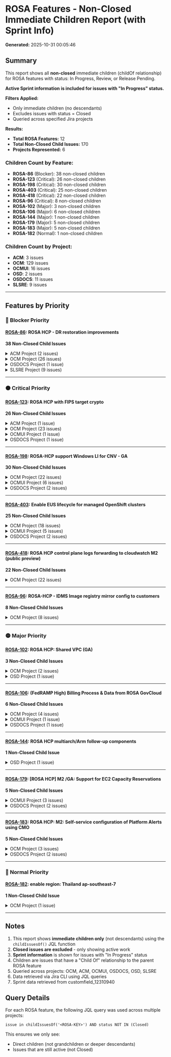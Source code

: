 # ROSA Features - Non-Closed Immediate Children Report (with Sprint Info)

**Generated:** 2025-10-31 00:05:46

## Summary

This report shows all **non-closed** immediate children (childOf relationship) for ROSA features with status: In Progress, Review, or Release Pending.

**Active Sprint information is included for issues with "In Progress" status.**

**Filters Applied:**
- Only immediate children (no descendants)
- Excludes issues with status = Closed
- Queried across specified Jira projects

**Results:**
- **Total ROSA Features:** 12
- **Total Non-Closed Child Issues:** 170
- **Projects Represented:** 6

### Children Count by Feature:
- **ROSA-86** (Blocker): 38 non-closed children
- **ROSA-123** (Critical): 26 non-closed children
- **ROSA-198** (Critical): 30 non-closed children
- **ROSA-403** (Critical): 25 non-closed children
- **ROSA-418** (Critical): 22 non-closed children
- **ROSA-96** (Critical): 8 non-closed children
- **ROSA-102** (Major): 3 non-closed children
- **ROSA-106** (Major): 6 non-closed children
- **ROSA-144** (Major): 1 non-closed children
- **ROSA-179** (Major): 5 non-closed children
- **ROSA-183** (Major): 5 non-closed children
- **ROSA-182** (Normal): 1 non-closed children

### Children Count by Project:
- **ACM**: 3 issues
- **OCM**: 129 issues
- **OCMUI**: 16 issues
- **OSD**: 2 issues
- **OSDOCS**: 11 issues
- **SLSRE**: 9 issues

---

## Features by Priority


### 🔴 Blocker Priority

#### [ROSA-86](https://issues.redhat.com/browse/ROSA-86): ROSA HCP - DR restoration improvements

**38 Non-Closed Child Issues**

<details>
<summary>ACM Project (2 issues)</summary>

| Key | Type | Status | Sprint | Assignee | Summary | Parent | Created | Updated | Target Date |
|-----|------|--------|--------|----------|---------|--------|---------|---------|----------|
| [ACM-24861](https://issues.redhat.com/browse/ACM-24861) | Feature | Resolved | - | Mehmet Pekpergel | Alerts for DR account reconciliation | [ROSA-86](https://issues.redhat.com/browse/ROSA-86) | 2025-10-01 | 2025-10-03 |  |
| [ACM-20793](https://issues.redhat.com/browse/ACM-20793) | Story | Resolved | - | Mehmet Pekpergel | as an operator of FM, existing management clusters will also have DR A | [ROSA-86](https://issues.redhat.com/browse/ROSA-86) | 2025-05-14 | 2025-10-24 |  |

</details>

<details>
<summary>OCM Project (26 issues)</summary>

| Key | Type | Status | Sprint | Assignee | Summary | Parent | Created | Updated | Target Date |
|-----|------|--------|--------|----------|---------|--------|---------|---------|----------|
| [OCM-20038](https://issues.redhat.com/browse/OCM-20038) | Task | In Progress | - | Eric Cambel | Update Schedule to disable snapshotMoveData | [ROSA-86](https://issues.redhat.com/browse/ROSA-86) | 2025-10-30 | 2025-10-30 |  |
| [OCM-19826](https://issues.redhat.com/browse/OCM-19826) | Task | To Do | - | Synthetic Load 10-16 clusters | 2025-10-27 14:45:38 | [ROSA-86](https://issues.redhat.com/browse/ROSA-86) | 2025-10-28 |  |  |
| [OCM-19825](https://issues.redhat.com/browse/OCM-19825) | Task | To Do | - | Synthetic Load 1-4 cluster | 2025-10-27 14:45:12 | [ROSA-86](https://issues.redhat.com/browse/ROSA-86) | 2025-10-28 |  |  |
| [OCM-19662](https://issues.redhat.com/browse/OCM-19662) | Task | In Progress | ROSA-Operators-1 | Eric Cambel | Mid-sized Scalability Test - 32 clusters | [ROSA-86](https://issues.redhat.com/browse/ROSA-86) | 2025-10-23 | 2025-10-27 |  |
| [OCM-19649](https://issues.redhat.com/browse/OCM-19649) | Story | To Do | - | Lucas Ponce | Capture backup dependencies versions in hcm-deployment snapshot | [ROSA-86](https://issues.redhat.com/browse/ROSA-86) | 2025-10-23 | 2025-10-23 |  |
| [OCM-19595](https://issues.redhat.com/browse/OCM-19595) | Task | Review | - | Guilherme Branco | Custom Backup Schedule Configuration for Clusters | [ROSA-86](https://issues.redhat.com/browse/ROSA-86) | 2025-10-22 | 2025-10-30 |  |
| [OCM-19592](https://issues.redhat.com/browse/OCM-19592) | Task | Review | - | Guilherme Branco | Bypass Backup Creation During Cluster Provisioning | [ROSA-86](https://issues.redhat.com/browse/ROSA-86) | 2025-10-22 | 2025-10-30 |  |
| [OCM-18502](https://issues.redhat.com/browse/OCM-18502) | Task | In Progress | ROSA-Operators-1 | Lawton Mizell | Evaluate the impact of cluster upgrades in the backups (and vice versa | [ROSA-86](https://issues.redhat.com/browse/ROSA-86) | 2025-09-16 | 2025-10-27 |  |
| [OCM-18398](https://issues.redhat.com/browse/OCM-18398) | Story | To Do | - | Velero Backup Timing Analysis | 2025-09-11 16:08:25 | [ROSA-86](https://issues.redhat.com/browse/ROSA-86) | 2025-09-22 |  |  |
| [OCM-18397](https://issues.redhat.com/browse/OCM-18397) | Story | To Do | - | Velero Resource Utilization Monitoring | 2025-09-11 16:07:38 | [ROSA-86](https://issues.redhat.com/browse/ROSA-86) | 2025-09-22 |  |  |
| [OCM-18396](https://issues.redhat.com/browse/OCM-18396) | Story | To Do | - | Core Velero Backup Metrics Collection | 2025-09-11 16:06:37 | [ROSA-86](https://issues.redhat.com/browse/ROSA-86) | 2025-09-22 |  |  |
| [OCM-18365](https://issues.redhat.com/browse/OCM-18365) | Task | To Do | - | Benchmark ROSA HCP Backup speeds using multiple workers | 2025-09-08 17:10:53 | [ROSA-86](https://issues.redhat.com/browse/ROSA-86) | 2025-09-22 |  |  |
| [OCM-17510](https://issues.redhat.com/browse/OCM-17510) | Task | In Progress | Service Development - Sprint 6 | Eric Cambel | Create a scalability testing plan | [ROSA-86](https://issues.redhat.com/browse/ROSA-86) | 2025-07-31 | 2025-10-27 |  |
| [OCM-17454](https://issues.redhat.com/browse/OCM-17454) | Epic | In Progress | - | Eric Cambel | OADP + Velero Scalability Tests for ROSA HCP | [ROSA-86](https://issues.redhat.com/browse/ROSA-86) | 2025-07-29 | 2025-10-30 |  |
| [OCM-16136](https://issues.redhat.com/browse/OCM-16136) | Risk | To Do | - | No Prometheus metrics for Kopia uploads | 2025-06-02 10:09:12 | [ROSA-86](https://issues.redhat.com/browse/ROSA-86) | 2025-09-22 |  |  |
| [OCM-16135](https://issues.redhat.com/browse/OCM-16135) | Risk | To Do | - | Unable to use enable S3 Bucket Keys with OADP/Velero | 2025-06-02 09:58:50 | [ROSA-86](https://issues.redhat.com/browse/ROSA-86) | 2025-09-22 |  |  |
| [OCM-16134](https://issues.redhat.com/browse/OCM-16134) | Risk | To Do | - | Backup objects created by Kopia are not tagged in S3 | 2025-06-02 09:52:32 | [ROSA-86](https://issues.redhat.com/browse/ROSA-86) | 2025-09-22 |  |  |
| [OCM-15906](https://issues.redhat.com/browse/OCM-15906) | Task | To Do | - | Define process to rotate KMS Keys used to encrypt backups | 2025-05-21 08:49:55 | [ROSA-86](https://issues.redhat.com/browse/ROSA-86) | 2025-09-29 |  |  |
| [OCM-15776](https://issues.redhat.com/browse/OCM-15776) | Story | In Progress | ROSA-Operators-1 | Elveera Mathias | E2E Tests Automation for Clusters Service requirements for ROSA HCP Ba | [ROSA-86](https://issues.redhat.com/browse/ROSA-86) | 2025-05-13 | 2025-10-27 |  |
| [OCM-15775](https://issues.redhat.com/browse/OCM-15775) | Story | In Progress | ROSA-Operators-1 | Elveera Mathias | Functional Tests for Clusters Service requirements for ROSA HCP Backup | [ROSA-86](https://issues.redhat.com/browse/ROSA-86) | 2025-05-13 | 2025-10-27 |  |
| [OCM-15774](https://issues.redhat.com/browse/OCM-15774) | Story | In Progress | Service Development - Sprint 7 | Elveera Mathias | Test Plan for Clusters Service requirements for ROSA HCP Backup and Re | [ROSA-86](https://issues.redhat.com/browse/ROSA-86) | 2025-05-13 | 2025-10-27 |  |
| [OCM-15773](https://issues.redhat.com/browse/OCM-15773) | Story | To Do | - | Feature toggle maintenance: Clusters Service requirements for ROSA HCP Backup and Restore | 2025-05-13 10:41:13 | [ROSA-86](https://issues.redhat.com/browse/ROSA-86) | 2025-09-22 |  |  |
| [OCM-15771](https://issues.redhat.com/browse/OCM-15771) | Epic | In Progress | - | Lucas Ponce | Clusters Service requirements for ROSA HCP Backup and Restore | [ROSA-86](https://issues.redhat.com/browse/ROSA-86) | 2025-05-13 | 2025-10-23 |  |
| [OCM-15599](https://issues.redhat.com/browse/OCM-15599) | Story | To Do | - | Spike Restoration Flow for etcd specific failures and test node re-adoption | 2025-05-01 14:42:26 | [ROSA-86](https://issues.redhat.com/browse/ROSA-86) | 2025-09-22 |  |  |
| [OCM-14679](https://issues.redhat.com/browse/OCM-14679) | Task | To Do | - | Spike restoration flow | 2025-03-17 15:44:20 | [ROSA-86](https://issues.redhat.com/browse/ROSA-86) | 2025-09-29 |  |  |
| [OCM-13195](https://issues.redhat.com/browse/OCM-13195) | Epic | In Progress | - | Lucas Ponce | ROSA HCP - DR restoration improvements - Research/Refinement | [ROSA-86](https://issues.redhat.com/browse/ROSA-86) | 2024-12-19 | 2025-10-03 |  |

</details>

<details>
<summary>OSDOCS Project (1 issue)</summary>

| Key | Type | Status | Sprint | Assignee | Summary | Parent | Created | Updated | Target Date |
|-----|------|--------|--------|----------|---------|--------|---------|---------|----------|
| [OSDOCS-12727](https://issues.redhat.com/browse/OSDOCS-12727) | Epic | New | - | Ryan Deussing | docs for cluster backup & restore | [ROSA-86](https://issues.redhat.com/browse/ROSA-86) | 2024-11-20 | 2025-09-10 |  |

</details>

<details>
<summary>SLSRE Project (9 issues)</summary>

| Key | Type | Status | Sprint | Assignee | Summary | Parent | Created | Updated | Target Date |
|-----|------|--------|--------|----------|---------|--------|---------|---------|----------|
| [SLSRE-382](https://issues.redhat.com/browse/SLSRE-382) | Story | New | - | Review metrics to capture during Perf/Scale testing | 2025-09-16 11:03:47 | [ROSA-86](https://issues.redhat.com/browse/ROSA-86) | 2025-09-16 |  |  |
| [SLSRE-381](https://issues.redhat.com/browse/SLSRE-381) | Story | New | - | Review Test Plan | 2025-09-16 11:00:40 | [ROSA-86](https://issues.redhat.com/browse/ROSA-86) | 2025-09-16 |  |  |
| [SLSRE-380](https://issues.redhat.com/browse/SLSRE-380) | Story | New | - | Define alerts for AWS Quota and Resource utilization in the Backup Account | 2025-09-16 10:58:29 | [ROSA-86](https://issues.redhat.com/browse/ROSA-86) | 2025-09-16 |  |  |
| [SLSRE-374](https://issues.redhat.com/browse/SLSRE-374) | Epic | In Progress | - | Sergio Lopez | ROSA HCP - Backup Reliability | [ROSA-86](https://issues.redhat.com/browse/ROSA-86) | 2025-09-16 | 2025-09-16 |  |
| [SLSRE-377](https://issues.redhat.com/browse/SLSRE-377) | Story | To Do | - | Monitor DataUpload and BackUp CRs for backup data upload verification | 2025-06-02 15:50:17 | [ROSA-86](https://issues.redhat.com/browse/ROSA-86) | 2025-09-16 |  |  |
| [SLSRE-378](https://issues.redhat.com/browse/SLSRE-378) | Story | To Do | - | Implement Alerting Rules | 2025-06-02 13:10:14 | [ROSA-86](https://issues.redhat.com/browse/ROSA-86) | 2025-09-16 |  |  |
| [SLSRE-379](https://issues.redhat.com/browse/SLSRE-379) | Story | To Do | - | Build Dashboards for Backup Visibility | 2025-06-02 13:09:20 | [ROSA-86](https://issues.redhat.com/browse/ROSA-86) | 2025-09-16 |  |  |
| [SLSRE-376](https://issues.redhat.com/browse/SLSRE-376) | Story | In Progress | OCM-Reliability-276 | Integrate Backup Metrics into Monitoring Platform | 2025-06-02 13:07:11 | [ROSA-86](https://issues.redhat.com/browse/ROSA-86) | 2025-10-30 |  |  |
| [SLSRE-375](https://issues.redhat.com/browse/SLSRE-375) | Story | In Progress | OCM-Reliability-276 | Sergio Lopez | Define Backup Monitoring Metrics | [ROSA-86](https://issues.redhat.com/browse/ROSA-86) | 2025-06-02 | 2025-10-28 |  |

</details>

---


### 🟠 Critical Priority

#### [ROSA-123](https://issues.redhat.com/browse/ROSA-123): ROSA HCP with FIPS target crypto

**26 Non-Closed Child Issues**

<details>
<summary>ACM Project (1 issue)</summary>

| Key | Type | Status | Sprint | Assignee | Summary | Parent | Created | Updated | Target Date |
|-----|------|--------|--------|----------|---------|--------|---------|---------|----------|
| [ACM-24746](https://issues.redhat.com/browse/ACM-24746) | Epic | New | - | Mohamed ElSerngawy | [CAPA]: Epic for ROSA-123 - CAPA support for ROSA HCP with FIPS enable | [ROSA-123](https://issues.redhat.com/browse/ROSA-123) | 2025-09-28 | 2025-10-10 |  |

</details>

<details>
<summary>OCM Project (23 issues)</summary>

| Key | Type | Status | Sprint | Assignee | Summary | Parent | Created | Updated | Target Date |
|-----|------|--------|--------|----------|---------|--------|---------|---------|----------|
| [OCM-19948](https://issues.redhat.com/browse/OCM-19948) | Story | To Do | - | Idit Gavra | Coordination fot FIPS/ROSA-123 | [ROSA-123](https://issues.redhat.com/browse/ROSA-123) | 2025-10-29 | 2025-10-29 |  |
| [OCM-18682](https://issues.redhat.com/browse/OCM-18682) | Story | To Do | - | CI Integration for [TF]: Epic for XCMSTRAT-144 - Terraform support for ROSA HCP with FIPS enabled on workers | 2025-09-28 07:40:56 | [ROSA-123](https://issues.redhat.com/browse/ROSA-123) | 2025-09-28 |  |  |
| [OCM-18681](https://issues.redhat.com/browse/OCM-18681) | Story | To Do | - | E2E Tests Automation for [TF]: Epic for XCMSTRAT-144 - Terraform support for ROSA HCP with FIPS enabled on workers | 2025-09-28 07:40:53 | [ROSA-123](https://issues.redhat.com/browse/ROSA-123) | 2025-09-28 |  |  |
| [OCM-18680](https://issues.redhat.com/browse/OCM-18680) | Story | To Do | - | Functional Tests for [TF]: Epic for XCMSTRAT-144 - Terraform support for ROSA HCP with FIPS enabled on workers | 2025-09-28 07:40:51 | [ROSA-123](https://issues.redhat.com/browse/ROSA-123) | 2025-09-28 |  |  |
| [OCM-18679](https://issues.redhat.com/browse/OCM-18679) | Story | To Do | - | Test Plan for [TF]: Epic for XCMSTRAT-144 - Terraform support for ROSA HCP with FIPS enabled on workers | 2025-09-28 07:40:49 | [ROSA-123](https://issues.redhat.com/browse/ROSA-123) | 2025-09-28 |  |  |
| [OCM-18678](https://issues.redhat.com/browse/OCM-18678) | Story | To Do | - | Feature toggle maintenance: [TF]: Epic for XCMSTRAT-144 - Terraform support for ROSA HCP with FIPS enabled on workers | 2025-09-28 07:40:45 | [ROSA-123](https://issues.redhat.com/browse/ROSA-123) | 2025-09-28 |  |  |
| [OCM-18677](https://issues.redhat.com/browse/OCM-18677) | Story | To Do | - | Ensure reliability for epic [TF]: Epic for XCMSTRAT-144 - Terraform support for ROSA HCP with FIPS enabled on workers | 2025-09-28 07:40:42 | [ROSA-123](https://issues.redhat.com/browse/ROSA-123) | 2025-10-10 |  |  |
| [OCM-18676](https://issues.redhat.com/browse/OCM-18676) | Epic | New | - | Hunter Kepley | [TF]: Epic for ROSA-123 - Terraform support for ROSA HCP with FIPS ena | [ROSA-123](https://issues.redhat.com/browse/ROSA-123) | 2025-09-28 | 2025-10-22 |  |
| [OCM-18675](https://issues.redhat.com/browse/OCM-18675) | Story | To Do | - | CI Integration for [ROSA CLI]: Epic for XCMSTRAT-144 - ROSA CLI support for ROSA HCP with FIPS enabled on workers | 2025-09-28 07:28:23 | [ROSA-123](https://issues.redhat.com/browse/ROSA-123) | 2025-09-28 |  |  |
| [OCM-18674](https://issues.redhat.com/browse/OCM-18674) | Story | To Do | - | E2E Tests Automation for [ROSA CLI]: Epic for XCMSTRAT-144 - ROSA CLI support for ROSA HCP with FIPS enabled on workers  | 2025-09-28 07:28:21 | [ROSA-123](https://issues.redhat.com/browse/ROSA-123) | 2025-09-28 |  |  |
| [OCM-18673](https://issues.redhat.com/browse/OCM-18673) | Story | To Do | - | Functional Tests for [ROSA CLI]: Epic for XCMSTRAT-144 - ROSA CLI support for ROSA HCP with FIPS enabled on workers | 2025-09-28 07:28:18 | [ROSA-123](https://issues.redhat.com/browse/ROSA-123) | 2025-09-28 |  |  |
| [OCM-18672](https://issues.redhat.com/browse/OCM-18672) | Story | To Do | - | Test Plan for [ROSA CLI]: Epic for XCMSTRAT-144 - ROSA CLI support for ROSA HCP with FIPS enabled on workers | 2025-09-28 07:28:16 | [ROSA-123](https://issues.redhat.com/browse/ROSA-123) | 2025-09-28 |  |  |
| [OCM-18671](https://issues.redhat.com/browse/OCM-18671) | Story | To Do | - | Feature toggle maintenance: [ROSA CLI]: Epic for XCMSTRAT-144 - ROSA CLI support for ROSA HCP with FIPS enabled on workers | 2025-09-28 07:28:13 | [ROSA-123](https://issues.redhat.com/browse/ROSA-123) | 2025-09-28 |  |  |
| [OCM-18670](https://issues.redhat.com/browse/OCM-18670) | Story | To Do | - | Ensure reliability for epic: [ROSA CLI]: Epic for XCMSTRAT-144 - ROSA CLI support for ROSA HCP with FIPS enabled on workers | 2025-09-28 07:28:09 | [ROSA-123](https://issues.redhat.com/browse/ROSA-123) | 2025-10-10 |  |  |
| [OCM-18669](https://issues.redhat.com/browse/OCM-18669) | Epic | New | - | Hunter Kepley | [ROSA CLI]: Epic for ROSA-123 - ROSA CLI support for ROSA HCP with FIP | [ROSA-123](https://issues.redhat.com/browse/ROSA-123) | 2025-09-28 | 2025-10-22 |  |
| [OCM-18059](https://issues.redhat.com/browse/OCM-18059) | Story | Review | - | Idit Gavra | Verify that FIPS is enabled and all components are ok | [ROSA-123](https://issues.redhat.com/browse/ROSA-123) | 2025-08-28 | 2025-10-29 |  |
| [OCM-17197](https://issues.redhat.com/browse/OCM-17197) | Story | To Do | - | CI Integration for [OCM]: Epic for XCMSTRAT-144 - ROSA HCP with FIPS target crypto | 2025-07-16 11:40:31 | [ROSA-123](https://issues.redhat.com/browse/ROSA-123) | 2025-07-16 |  |  |
| [OCM-17196](https://issues.redhat.com/browse/OCM-17196) | Story | To Do | - | Jeff Frazier | E2E Tests Automation for [OCM]: Epic for XCMSTRAT-144 - ROSA HCP with  | [ROSA-123](https://issues.redhat.com/browse/ROSA-123) | 2025-07-16 | 2025-09-16 |  |
| [OCM-17195](https://issues.redhat.com/browse/OCM-17195) | Story | To Do | - | Jeff Frazier | Functional Tests for [OCM]: Epic for XCMSTRAT-144 - ROSA HCP with FIPS | [ROSA-123](https://issues.redhat.com/browse/ROSA-123) | 2025-07-16 | 2025-09-16 |  |
| [OCM-17194](https://issues.redhat.com/browse/OCM-17194) | Story | To Do | - | Jeff Frazier | Test Plan for [OCM]: Epic for XCMSTRAT-144 - ROSA HCP with FIPS target | [ROSA-123](https://issues.redhat.com/browse/ROSA-123) | 2025-07-16 | 2025-09-16 |  |
| [OCM-17193](https://issues.redhat.com/browse/OCM-17193) | Story | To Do | - | Feature toggle maintenance: [OCM]: Epic for XCMSTRAT-144 - ROSA HCP with FIPS target crypto | 2025-07-16 11:40:20 | [ROSA-123](https://issues.redhat.com/browse/ROSA-123) | 2025-09-30 |  |  |
| [OCM-17192](https://issues.redhat.com/browse/OCM-17192) | Story | To Do | - | Ensure reliability for epic [OCM]: Epic for XCMSTRAT-144 - ROSA HCP with FIPS target crypto | 2025-07-16 11:40:17 | [ROSA-123](https://issues.redhat.com/browse/ROSA-123) | 2025-10-10 |  |  |
| [OCM-17191](https://issues.redhat.com/browse/OCM-17191) | Epic | In Progress | - | Idit Gavra | [OCM]: Epic for ROSA-123 - ROSA HCP with FIPS target crypto | [ROSA-123](https://issues.redhat.com/browse/ROSA-123) | 2025-07-16 | 2025-10-29 |  |

</details>

<details>
<summary>OCMUI Project (1 issue)</summary>

| Key | Type | Status | Sprint | Assignee | Summary | Parent | Created | Updated | Target Date |
|-----|------|--------|--------|----------|---------|--------|---------|---------|----------|
| [OCMUI-3821](https://issues.redhat.com/browse/OCMUI-3821) | Story | To Do | - | [ROSA-HCP] OCM UI- ROSA HCP with FIPS enabled | 2025-09-28 10:59:29 | [ROSA-123](https://issues.redhat.com/browse/ROSA-123) | 2025-10-27 |  |  |

</details>

<details>
<summary>OSDOCS Project (1 issue)</summary>

| Key | Type | Status | Sprint | Assignee | Summary | Parent | Created | Updated | Target Date |
|-----|------|--------|--------|----------|---------|--------|---------|---------|----------|
| [OSDOCS-16476](https://issues.redhat.com/browse/OSDOCS-16476) | Epic | New | - | [DOCS]: Epic for ROSA-123 - Document support for ROSA HCP with FIPS | 2025-10-10 04:58:38 | [ROSA-123](https://issues.redhat.com/browse/ROSA-123) | 2025-10-10 |  |  |

</details>

---

#### [ROSA-198](https://issues.redhat.com/browse/ROSA-198): ROSA-HCP support Windows LI for CNV - GA

**30 Non-Closed Child Issues**

<details>
<summary>OCM Project (22 issues)</summary>

| Key | Type | Status | Sprint | Assignee | Summary | Parent | Created | Updated | Target Date |
|-----|------|--------|--------|----------|---------|--------|---------|---------|----------|
| [OCM-19949](https://issues.redhat.com/browse/OCM-19949) | Story | In Progress | ROSA Focaccia Sprint 3 | Brae Troutman | Update Cloud Resource ConfigMaps in AppInterface with WinLI Feature Su | [ROSA-198](https://issues.redhat.com/browse/ROSA-198) | 2025-10-29 | 2025-10-29 |  |
| [OCM-18768](https://issues.redhat.com/browse/OCM-18768) | Story | To Do | - | Brae Troutman | Update Instance Type Cloud Resources Spreadsheet and OCM CSV Parser wi | [ROSA-198](https://issues.redhat.com/browse/ROSA-198) | 2025-10-01 | 2025-10-30 |  |
| [OCM-18705](https://issues.redhat.com/browse/OCM-18705) | Story | To Do | - | Brae Troutman | Map updated OCM API ImageType fields to hypershift resources in CS | [ROSA-198](https://issues.redhat.com/browse/ROSA-198) | 2025-09-30 | 2025-10-29 |  |
| [OCM-18568](https://issues.redhat.com/browse/OCM-18568) | Story | Code Review | - | Brae Troutman | Expose new image type for Node Pools in Hypershift | [ROSA-198](https://issues.redhat.com/browse/ROSA-198) | 2025-09-22 | 2025-10-29 |  |
| [OCM-14669](https://issues.redhat.com/browse/OCM-14669) | Story | Code Review | - | Brae Troutman | Implement Instance Type OCM GA API changes for Windows LI | [ROSA-198](https://issues.redhat.com/browse/ROSA-198) | 2025-03-17 | 2025-10-30 |  |
| [OCM-14668](https://issues.redhat.com/browse/OCM-14668) | Story | In Progress | ROSA Focaccia Sprint 3 | Brae Troutman | Expose Instance Type API changes for GA in the model and SDK | [ROSA-198](https://issues.redhat.com/browse/ROSA-198) | 2025-03-17 | 2025-10-30 |  |
| [OCM-13507](https://issues.redhat.com/browse/OCM-13507) | Story | To Do | - | Brae Troutman | Validate user input when updating machine type | [ROSA-198](https://issues.redhat.com/browse/ROSA-198) | 2025-01-21 | 2025-10-30 |  |
| [OCM-12655](https://issues.redhat.com/browse/OCM-12655) | Story | To Do | - | E2E Automation: [OCM]: Epic for XCMSTRAT-1066 - Terraform support for Windows LI | 2024-11-19 08:50:21 | [ROSA-198](https://issues.redhat.com/browse/ROSA-198) | 2025-06-14 |  |  |
| [OCM-12654](https://issues.redhat.com/browse/OCM-12654) | Story | To Do | - | CI Automation: [OCM]: Epic for XCMSTRAT-1066 - Terraform support for Windows LI | 2024-11-19 08:50:19 | [ROSA-198](https://issues.redhat.com/browse/ROSA-198) | 2025-06-14 |  |  |
| [OCM-12653](https://issues.redhat.com/browse/OCM-12653) | Story | To Do | - | Post-merge testing: [OCM]: Epic for XCMSTRAT-1066 - Terraform support for Windows LI | 2024-11-19 08:50:18 | [ROSA-198](https://issues.redhat.com/browse/ROSA-198) | 2025-06-14 |  |  |
| [OCM-12652](https://issues.redhat.com/browse/OCM-12652) | Epic | New | - | [OCM]: Epic for XCMSTRAT-1066 - Terraform support for Windows LI | 2024-11-19 08:50:15 | [ROSA-198](https://issues.redhat.com/browse/ROSA-198) | 2025-06-14 |  |  |
| [OCM-12651](https://issues.redhat.com/browse/OCM-12651) | Story | To Do | - | E2E Automation: [OCM]: Epic for XCMSTRAT-1066 - ROSA CLI support for Windows LI | 2024-11-19 08:48:18 | [ROSA-198](https://issues.redhat.com/browse/ROSA-198) | 2025-10-30 |  |  |
| [OCM-12650](https://issues.redhat.com/browse/OCM-12650) | Story | To Do | - | CI Automation: [OCM]: Epic for XCMSTRAT-1066 - ROSA CLI support for Windows LI | 2024-11-19 08:48:17 | [ROSA-198](https://issues.redhat.com/browse/ROSA-198) | 2025-10-30 |  |  |
| [OCM-12649](https://issues.redhat.com/browse/OCM-12649) | Story | To Do | - | Post-merge testing: [OCM]: Epic for XCMSTRAT-1066 - ROSA CLI support for Windows LI | 2024-11-19 08:48:15 | [ROSA-198](https://issues.redhat.com/browse/ROSA-198) | 2025-10-30 |  |  |
| [OCM-12648](https://issues.redhat.com/browse/OCM-12648) | Epic | New | - | Hunter Kepley | [OCM]: Epic for XCMSTRAT-1066 - ROSA CLI support for Windows LI | [ROSA-198](https://issues.redhat.com/browse/ROSA-198) | 2024-11-19 | 2025-10-30 |  |
| [OCM-12645](https://issues.redhat.com/browse/OCM-12645) | Story | In Progress | ROSA Focaccia Sprint 3 | Implement Node Pool OCM GA API changes for Windows LI | 2024-11-19 08:40:51 | [ROSA-198](https://issues.redhat.com/browse/ROSA-198) | 2025-10-29 |  |  |
| [OCM-12644](https://issues.redhat.com/browse/OCM-12644) | Story | In Progress | ROSA Focaccia Sprint 3 | Brae Troutman | Expose Node Pool API changes for GA in the model and SDK | [ROSA-198](https://issues.redhat.com/browse/ROSA-198) | 2024-11-19 | 2025-10-30 |  |
| [OCM-12417](https://issues.redhat.com/browse/OCM-12417) | Story | To Do | - | Brae Troutman | Improve metrics for node pool readiness | [ROSA-198](https://issues.redhat.com/browse/ROSA-198) | 2024-11-08 | 2025-09-24 |  |
| [OCM-12416](https://issues.redhat.com/browse/OCM-12416) | Story | To Do | - | Aadarsh Raj | E2E Automation: [OCM]: Epic for XCMSTRAT-1066 - ROSA-HCP support Windo | [ROSA-198](https://issues.redhat.com/browse/ROSA-198) | 2024-11-08 | 2025-10-29 |  |
| [OCM-12415](https://issues.redhat.com/browse/OCM-12415) | Story | To Do | - | CI Automation: [OCM]: Epic for XCMSTRAT-1066 - ROSA-HCP support Windows LI - GA | 2024-11-08 04:40:33 | [ROSA-198](https://issues.redhat.com/browse/ROSA-198) | 2025-10-21 |  |  |
| [OCM-12414](https://issues.redhat.com/browse/OCM-12414) | Story | To Do | - | Post-merge testing: [OCM]: Epic for XCMSTRAT-1066 - ROSA-HCP support Windows LI - GA | 2024-11-08 04:40:32 | [ROSA-198](https://issues.redhat.com/browse/ROSA-198) | 2025-05-30 |  |  |
| [OCM-12413](https://issues.redhat.com/browse/OCM-12413) | Epic | In Progress | - | Brae Troutman | [OCM]: Epic for XCMSTRAT-1066 - ROSA-HCP support Windows LI - GA | [ROSA-198](https://issues.redhat.com/browse/ROSA-198) | 2024-11-08 | 2025-10-29 |  |

</details>

<details>
<summary>OCMUI Project (6 issues)</summary>

| Key | Type | Status | Sprint | Assignee | Summary | Parent | Created | Updated | Target Date |
|-----|------|--------|--------|----------|---------|--------|---------|---------|----------|
| [OCMUI-2907](https://issues.redhat.com/browse/OCMUI-2907) | Story | To Do | - | Lior Keren | [ROSA-HCP] Windows LI Phase 3: Remove Feature Flag | [ROSA-198](https://issues.redhat.com/browse/ROSA-198) | 2025-01-13 | 2025-10-01 |  |
| [OCMUI-2906](https://issues.redhat.com/browse/OCMUI-2906) | Story | To Do | - | Lior Keren | [ROSA-HCP] Windows LI Phase 2: Use Official Red Hat Documentation | [ROSA-198](https://issues.redhat.com/browse/ROSA-198) | 2025-01-13 | 2025-10-01 |  |
| [OCMUI-2905](https://issues.redhat.com/browse/OCMUI-2905) | Story | To Do | - | Lior Keren | [ROSA-HCP] Windows LI Phase 2: Use Backend API Quieries | [ROSA-198](https://issues.redhat.com/browse/ROSA-198) | 2025-01-13 | 2025-10-28 |  |
| [OCMUI-2705](https://issues.redhat.com/browse/OCMUI-2705) | Story | To Do | - | Denis Ragan | E2E Automation: ROSA-HCP support Windows LI for CNV - GA | [ROSA-198](https://issues.redhat.com/browse/ROSA-198) | 2024-11-20 | 2025-09-09 |  |
| [OCMUI-2703](https://issues.redhat.com/browse/OCMUI-2703) | Story | To Do | - | Denis Ragan | Post-merge testing: ROSA-HCP support Windows LI for CNV - GA | [ROSA-198](https://issues.redhat.com/browse/ROSA-198) | 2024-11-20 | 2025-09-09 |  |
| [OCMUI-2702](https://issues.redhat.com/browse/OCMUI-2702) | Epic | In Progress | - | Lior Keren | [ROSA-HCP] OCM UI support Windows LI for CNV - GA | [ROSA-198](https://issues.redhat.com/browse/ROSA-198) | 2024-11-20 | 2025-10-28 |  |

</details>

<details>
<summary>OSDOCS Project (2 issues)</summary>

| Key | Type | Status | Sprint | Assignee | Summary | Parent | Created | Updated | Target Date |
|-----|------|--------|--------|----------|---------|--------|---------|---------|----------|
| [OSDOCS-12593](https://issues.redhat.com/browse/OSDOCS-12593) | Story | In Progress | SD OSDOCS Sprint 263 | Aedin Collins | ROSA-HCP support Windows LI for CNV - GA | [ROSA-198](https://issues.redhat.com/browse/ROSA-198) | 2024-11-07 | 2025-10-27 |  |
| [OSDOCS-12268](https://issues.redhat.com/browse/OSDOCS-12268) | Epic | In Progress | - | Aedin Collins | [MOS Docs]: Epic for XCMSTRAT-1066 - ROSA-HCP support Windows LI | [ROSA-198](https://issues.redhat.com/browse/ROSA-198) | 2024-10-04 | 2025-07-11 |  |

</details>

---

#### [ROSA-403](https://issues.redhat.com/browse/ROSA-403): Enable EUS lifecycle for managed OpenShift clusters

**25 Non-Closed Child Issues**

<details>
<summary>OCM Project (18 issues)</summary>

| Key | Type | Status | Sprint | Assignee | Summary | Parent | Created | Updated | Target Date |
|-----|------|--------|--------|----------|---------|--------|---------|---------|----------|
| [OCM-18499](https://issues.redhat.com/browse/OCM-18499) | Story | In Progress | ROSA Focaccia Sprint 2 | Patrick Jennings | Enable EUS channel group in FedRAMP | [ROSA-403](https://issues.redhat.com/browse/ROSA-403) | 2025-09-16 | 2025-10-30 |  |
| [OCM-18497](https://issues.redhat.com/browse/OCM-18497) | Story | To Do | - | CI Integration for [OCM CS] Enable EUS channel group in FedRAMP | 2025-09-16 10:01:33 | [ROSA-403](https://issues.redhat.com/browse/ROSA-403) | 2025-09-16 |  |  |
| [OCM-18496](https://issues.redhat.com/browse/OCM-18496) | Story | To Do | - | E2E Tests Automation for [OCM CS] Enable EUS channel group in FedRAMP | 2025-09-16 10:01:30 | [ROSA-403](https://issues.redhat.com/browse/ROSA-403) | 2025-09-16 |  |  |
| [OCM-18495](https://issues.redhat.com/browse/OCM-18495) | Story | To Do | - | Functional Tests for [OCM CS] Enable EUS channel group in FedRAMP | 2025-09-16 10:01:27 | [ROSA-403](https://issues.redhat.com/browse/ROSA-403) | 2025-09-16 |  |  |
| [OCM-18494](https://issues.redhat.com/browse/OCM-18494) | Story | To Do | - | Test Plan for [OCM CS] Enable EUS channel group in FedRAMP | 2025-09-16 10:01:24 | [ROSA-403](https://issues.redhat.com/browse/ROSA-403) | 2025-09-16 |  |  |
| [OCM-18493](https://issues.redhat.com/browse/OCM-18493) | Story | To Do | - | Feature toggle maintenance: [OCM CS] Enable EUS channel group in FedRAMP | 2025-09-16 10:01:18 | [ROSA-403](https://issues.redhat.com/browse/ROSA-403) | 2025-09-16 |  |  |
| [OCM-18492](https://issues.redhat.com/browse/OCM-18492) | Story | To Do | - | Ensure reliability for epic [OCM CS] Enable EUS channel group in FedRAMP | 2025-09-16 10:01:12 | [ROSA-403](https://issues.redhat.com/browse/ROSA-403) | 2025-09-16 |  |  |
| [OCM-18491](https://issues.redhat.com/browse/OCM-18491) | Epic | In Progress | - | Patrick Jennings | [OCM CS] Enable EUS channel group in FedRAMP | [ROSA-403](https://issues.redhat.com/browse/ROSA-403) | 2025-09-16 | 2025-10-28 |  |
| [OCM-17743](https://issues.redhat.com/browse/OCM-17743) | Story | To Do | - | CI Integration for [TF]: Terraform EUS channel support | 2025-08-18 06:09:48 | [ROSA-403](https://issues.redhat.com/browse/ROSA-403) | 2025-08-18 |  |  |
| [OCM-17742](https://issues.redhat.com/browse/OCM-17742) | Story | To Do | - | E2E Tests Automation for [TF]: Terraform EUS channel support | 2025-08-18 06:09:46 | [ROSA-403](https://issues.redhat.com/browse/ROSA-403) | 2025-08-18 |  |  |
| [OCM-17741](https://issues.redhat.com/browse/OCM-17741) | Story | To Do | - | Functional Tests for [TF]: Terraform EUS channel support | 2025-08-18 06:09:43 | [ROSA-403](https://issues.redhat.com/browse/ROSA-403) | 2025-08-18 |  |  |
| [OCM-17740](https://issues.redhat.com/browse/OCM-17740) | Story | To Do | - | Test Plan for [TF]: Terraform EUS channel support | 2025-08-18 06:09:40 | [ROSA-403](https://issues.redhat.com/browse/ROSA-403) | 2025-08-18 |  |  |
| [OCM-17739](https://issues.redhat.com/browse/OCM-17739) | Story | To Do | - | Feature toggle maintenance: [TF]: Terraform EUS channel support | 2025-08-18 06:09:36 | [ROSA-403](https://issues.redhat.com/browse/ROSA-403) | 2025-08-18 |  |  |
| [OCM-17738](https://issues.redhat.com/browse/OCM-17738) | Story | To Do | - | Ensure reliability for epic [TF]: Terraform EUS channel support | 2025-08-18 06:09:32 | [ROSA-403](https://issues.redhat.com/browse/ROSA-403) | 2025-08-18 |  |  |
| [OCM-15074](https://issues.redhat.com/browse/OCM-15074) | Story | To Do | - | CI Integration for [ROSA CLI]: Epic for XCMSTRAT-1119 - ROSA CLI support for EUS Versions | 2025-04-07 08:26:16 | [ROSA-403](https://issues.redhat.com/browse/ROSA-403) | 2025-06-12 |  |  |
| [OCM-15072](https://issues.redhat.com/browse/OCM-15072) | Story | To Do | - | Functional Tests for [ROSA CLI]: Epic for XCMSTRAT-1119 - ROSA CLI support for EUS Versions | 2025-04-07 08:26:11 | [ROSA-403](https://issues.redhat.com/browse/ROSA-403) | 2025-06-12 |  |  |
| [OCM-15071](https://issues.redhat.com/browse/OCM-15071) | Story | To Do | - | Test Plan for [ROSA CLI]: Epic for XCMSTRAT-1119 - ROSA CLI support for EUS Versions | 2025-04-07 08:26:09 | [ROSA-403](https://issues.redhat.com/browse/ROSA-403) | 2025-06-12 |  |  |
| [OCM-15070](https://issues.redhat.com/browse/OCM-15070) | Story | To Do | - | Ensure reliability for epic [ROSA CLI]: Epic for XCMSTRAT-1119 - ROSA CLI support for EUS Versions | 2025-04-07 08:26:04 | [ROSA-403](https://issues.redhat.com/browse/ROSA-403) | 2025-06-12 |  |  |

</details>

<details>
<summary>OCMUI Project (5 issues)</summary>

| Key | Type | Status | Sprint | Assignee | Summary | Parent | Created | Updated | Target Date |
|-----|------|--------|--------|----------|---------|--------|---------|---------|----------|
| [OCMUI-3957](https://issues.redhat.com/browse/OCMUI-3957) | Task | To Do | - | Disable the channel group edit icon when the cluster is in other states other than Ready status | 2025-10-27 22:49:06 | [ROSA-403](https://issues.redhat.com/browse/ROSA-403) | 2025-10-30 |  |  |
| [OCMUI-3955](https://issues.redhat.com/browse/OCMUI-3955) | Story | In Progress | OCMUI Team Sprint 279 | Dylan Cooper | Tooltip for EUS Channel Group field | [ROSA-403](https://issues.redhat.com/browse/ROSA-403) | 2025-10-27 | 2025-10-29 |  |
| [OCMUI-3757](https://issues.redhat.com/browse/OCMUI-3757) | Task | To Do | - | Enable feature gate in production for all users | 2025-09-10 11:42:55 | [ROSA-403](https://issues.redhat.com/browse/ROSA-403) | 2025-09-15 |  |  |
| [OCMUI-3693](https://issues.redhat.com/browse/OCMUI-3693) | Story | To Do | - | LAKSHMI SHIVANTHI AMARACHINTHA | E2E Automation: OCM UI EUS Channels | [ROSA-403](https://issues.redhat.com/browse/ROSA-403) | 2025-08-18 | 2025-10-29 |  |
| [OCMUI-3690](https://issues.redhat.com/browse/OCMUI-3690) | Epic | In Progress | - | Dylan Cooper | OCM UI EUS Channels | [ROSA-403](https://issues.redhat.com/browse/ROSA-403) | 2025-08-18 | 2025-10-29 |  |

</details>

<details>
<summary>OSDOCS Project (2 issues)</summary>

| Key | Type | Status | Sprint | Assignee | Summary | Parent | Created | Updated | Target Date |
|-----|------|--------|--------|----------|---------|--------|---------|---------|----------|
| [OSDOCS-16538](https://issues.redhat.com/browse/OSDOCS-16538) | Story | In Progress | SD OSDOCS Sprint 279 | Aedin Collins | Life Cycle (Extension) (UI for OSD and ROSA) | [ROSA-403](https://issues.redhat.com/browse/ROSA-403) | 2025-10-15 | 2025-10-30 |  |
| [OSDOCS-11705](https://issues.redhat.com/browse/OSDOCS-11705) | Epic | In Progress | - | Ryan Deussing | Revised ROSA Life Cycle (Extension) | [ROSA-403](https://issues.redhat.com/browse/ROSA-403) | 2024-08-14 | 2025-10-28 |  |

</details>

---

#### [ROSA-418](https://issues.redhat.com/browse/ROSA-418): ROSA HCP control plane logs forwarding to cloudwatch M2 (public preview)

**22 Non-Closed Child Issues**

<details>
<summary>OCM Project (22 issues)</summary>

| Key | Type | Status | Sprint | Assignee | Summary | Parent | Created | Updated | Target Date |
|-----|------|--------|--------|----------|---------|--------|---------|---------|----------|
| [OCM-19897](https://issues.redhat.com/browse/OCM-19897) | Story | To Do | - | Add API models, OpenAPI schema definitions, and SDK generation support for log forwarder endpoints | 2025-10-28 13:01:05 | [ROSA-418](https://issues.redhat.com/browse/ROSA-418) | 2025-10-29 |  |  |
| [OCM-19895](https://issues.redhat.com/browse/OCM-19895) | Story | To Do | - | Create a tenant configuration API client to communicate with the tenant configuration microservice for managing log forwarder resources | 2025-10-28 12:55:52 | [ROSA-418](https://issues.redhat.com/browse/ROSA-418) | 2025-10-29 |  |  |
| [OCM-19893](https://issues.redhat.com/browse/OCM-19893) | Story | To Do | - | Enable configuration of log forwarder log group to application mappings through a ConfigMap, allowing mapping updates without code changes | 2025-10-28 12:45:55 | [ROSA-418](https://issues.redhat.com/browse/ROSA-418) | 2025-10-29 |  |  |
| [OCM-19892](https://issues.redhat.com/browse/OCM-19892) | Story | To Do | - | Add Log Forwarder Constraints Endpoint | 2025-10-28 12:40:21 | [ROSA-418](https://issues.redhat.com/browse/ROSA-418) | 2025-10-29 |  |  |
| [OCM-19306](https://issues.redhat.com/browse/OCM-19306) | Story | To Do | - | CI Integration for HCP Log Forwarding Client Side(CLI and TF) | 2025-10-16 10:15:28 | [ROSA-418](https://issues.redhat.com/browse/ROSA-418) | 2025-10-16 |  |  |
| [OCM-19305](https://issues.redhat.com/browse/OCM-19305) | Story | To Do | - | E2E Tests Automation for HCP Log Forwarding Client Side(CLI and TF) | 2025-10-16 10:15:26 | [ROSA-418](https://issues.redhat.com/browse/ROSA-418) | 2025-10-16 |  |  |
| [OCM-19304](https://issues.redhat.com/browse/OCM-19304) | Story | To Do | - | Functional Tests for HCP Log Forwarding Client Side(CLI and TF) | 2025-10-16 10:15:24 | [ROSA-418](https://issues.redhat.com/browse/ROSA-418) | 2025-10-16 |  |  |
| [OCM-19303](https://issues.redhat.com/browse/OCM-19303) | Story | To Do | - | Test Plan for HCP Log Forwarding Client Side(CLI and TF) | 2025-10-16 10:15:21 | [ROSA-418](https://issues.redhat.com/browse/ROSA-418) | 2025-10-16 |  |  |
| [OCM-19302](https://issues.redhat.com/browse/OCM-19302) | Story | To Do | - | Feature toggle maintenance: HCP Log Forwarding Client Side(CLI and TF) | 2025-10-16 10:15:17 | [ROSA-418](https://issues.redhat.com/browse/ROSA-418) | 2025-10-16 |  |  |
| [OCM-19301](https://issues.redhat.com/browse/OCM-19301) | Story | To Do | - | Ensure reliability for epic HCP Log Forwarding Client Side(CLI and TF) | 2025-10-16 10:15:13 | [ROSA-418](https://issues.redhat.com/browse/ROSA-418) | 2025-10-16 |  |  |
| [OCM-19300](https://issues.redhat.com/browse/OCM-19300) | Epic | New | - | Carl Brumm | HCP Log Forwarding Client Side(CLI and TF) | [ROSA-418](https://issues.redhat.com/browse/ROSA-418) | 2025-10-16 | 2025-10-21 |  |
| [OCM-18907](https://issues.redhat.com/browse/OCM-18907) | Story | To Do | - | Document process for changing allowed log forwarding pods | 2025-10-13 12:19:21 | [ROSA-418](https://issues.redhat.com/browse/ROSA-418) | 2025-10-29 |  |  |
| [OCM-18879](https://issues.redhat.com/browse/OCM-18879) | Story | To Do | - | Jeff Frazier | CI Integration for Log Forwarding | [ROSA-418](https://issues.redhat.com/browse/ROSA-418) | 2025-10-09 | 2025-10-29 |  |
| [OCM-18878](https://issues.redhat.com/browse/OCM-18878) | Story | To Do | - | Jeff Frazier | Functional Tests for Log Forwarding | [ROSA-418](https://issues.redhat.com/browse/ROSA-418) | 2025-10-09 | 2025-10-29 |  |
| [OCM-18877](https://issues.redhat.com/browse/OCM-18877) | Story | In Progress | ROSA Coffee Sprint 8 | Jeff Frazier | Test Plan for Log Forwarding | [ROSA-418](https://issues.redhat.com/browse/ROSA-418) | 2025-10-09 | 2025-10-30 |  |
| [OCM-18876](https://issues.redhat.com/browse/OCM-18876) | Story | To Do | - | Jeff Frazier | E2E Tests Automation for Log Forwarding | [ROSA-418](https://issues.redhat.com/browse/ROSA-418) | 2025-10-09 | 2025-10-29 |  |
| [OCM-18875](https://issues.redhat.com/browse/OCM-18875) | Epic | New | - | Jeff Frazier | HCP Log Forwarding E2E testing | [ROSA-418](https://issues.redhat.com/browse/ROSA-418) | 2025-10-09 | 2025-10-30 |  |
| [OCM-18862](https://issues.redhat.com/browse/OCM-18862) | Epic | In Progress | - | Christopher Doan | [OSDFM] HCP Log Forwarding Process for regional provisioning | [ROSA-418](https://issues.redhat.com/browse/ROSA-418) | 2025-10-09 | 2025-10-23 |  |
| [OCM-18874](https://issues.redhat.com/browse/OCM-18874) | Story | To Do | - | Christopher Doan | Investigate how to best deploy the Log Forwarding Components to Manage | [ROSA-418](https://issues.redhat.com/browse/ROSA-418) | 2025-09-18 | 2025-10-23 |  |
| [OCM-18503](https://issues.redhat.com/browse/OCM-18503) | Task | Code Review | - | William Kutler | Update OCM DDR to use shared logging hub architecture | [ROSA-418](https://issues.redhat.com/browse/ROSA-418) | 2025-09-16 | 2025-10-29 |  |
| [OCM-13315](https://issues.redhat.com/browse/OCM-13315) | Task | In Progress | - | William Kutler | Spike: set up proof of concept for control plane log forwarding in CS | [ROSA-418](https://issues.redhat.com/browse/ROSA-418) | 2025-01-07 | 2025-10-16 |  |
| [OCM-12601](https://issues.redhat.com/browse/OCM-12601) | Epic | Refinement | - | William Kutler | [OCM]: Epic for XCMSTRAT-1358 - ROSA HCP control plane logs to cloudwa | [ROSA-418](https://issues.redhat.com/browse/ROSA-418) | 2024-11-15 | 2025-10-28 |  |

</details>

---

#### [ROSA-96](https://issues.redhat.com/browse/ROSA-96): ROSA-HCP - IDMS Image registry mirror config to customers

**8 Non-Closed Child Issues**

<details>
<summary>OCM Project (8 issues)</summary>

| Key | Type | Status | Sprint | Assignee | Summary | Parent | Created | Updated | Target Date |
|-----|------|--------|--------|----------|---------|--------|---------|---------|----------|
| [OCM-19795](https://issues.redhat.com/browse/OCM-19795) | Story | Code Review | - | Philip Wu | Implement Terraform Modules support for Image Mirrors | [ROSA-96](https://issues.redhat.com/browse/ROSA-96) | 2025-10-27 | 2025-10-29 |  |
| [OCM-17630](https://issues.redhat.com/browse/OCM-17630) | Story | To Do | - | CI Integration for [OCM]: Epic for XCMSTRAT-994 - Client Side - ROSA-HCP - IDMS Image registry mirror config to customers | 2025-08-06 13:01:12 | [ROSA-96](https://issues.redhat.com/browse/ROSA-96) | 2025-08-11 |  |  |
| [OCM-17629](https://issues.redhat.com/browse/OCM-17629) | Story | To Do | - | E2E Tests Automation for [OCM]: Epic for XCMSTRAT-994 - Client Side - ROSA-HCP - IDMS Image registry mirror config to customers | 2025-08-06 13:01:10 | [ROSA-96](https://issues.redhat.com/browse/ROSA-96) | 2025-08-11 |  |  |
| [OCM-17628](https://issues.redhat.com/browse/OCM-17628) | Story | To Do | - | Functional Tests for [OCM]: Epic for XCMSTRAT-994 - Client Side - ROSA-HCP - IDMS Image registry mirror config to customers | 2025-08-06 13:01:08 | [ROSA-96](https://issues.redhat.com/browse/ROSA-96) | 2025-08-11 |  |  |
| [OCM-17627](https://issues.redhat.com/browse/OCM-17627) | Story | To Do | - | Test Plan for [OCM]: Epic for XCMSTRAT-994 - Client Side - ROSA-HCP - IDMS Image registry mirror config to customers | 2025-08-06 13:01:05 | [ROSA-96](https://issues.redhat.com/browse/ROSA-96) | 2025-08-11 |  |  |
| [OCM-17626](https://issues.redhat.com/browse/OCM-17626) | Story | To Do | - | Feature toggle maintenance: [OCM]: Epic for XCMSTRAT-994 - Client Side - ROSA-HCP - IDMS Image registry mirror config to customers | 2025-08-06 13:01:01 | [ROSA-96](https://issues.redhat.com/browse/ROSA-96) | 2025-08-11 |  |  |
| [OCM-17625](https://issues.redhat.com/browse/OCM-17625) | Story | To Do | - | Ensure reliability for epic [OCM]: Epic for XCMSTRAT-994 - Client Side - ROSA-HCP - IDMS Image registry mirror config to customers | 2025-08-06 13:00:57 | [ROSA-96](https://issues.redhat.com/browse/ROSA-96) | 2025-08-06 |  |  |
| [OCM-11211](https://issues.redhat.com/browse/OCM-11211) | Epic | Review | - | David Lee | [OCM]: Epic for XCMSTRAT-994 - ROSA-HCP - Image registry mirror config | [ROSA-96](https://issues.redhat.com/browse/ROSA-96) | 2024-09-17 | 2025-10-27 |  |

</details>

---


### 🟡 Major Priority

#### [ROSA-102](https://issues.redhat.com/browse/ROSA-102): ROSA HCP: Shared VPC (GA)

**3 Non-Closed Child Issues**

<details>
<summary>OCM Project (2 issues)</summary>

| Key | Type | Status | Sprint | Assignee | Summary | Parent | Created | Updated | Target Date |
|-----|------|--------|--------|----------|---------|--------|---------|---------|----------|
| [OCM-13434](https://issues.redhat.com/browse/OCM-13434) | Story | To Do | - | Jericho Keyne | E2E Automation: ROSA HCP : Terraform for Shared VPC | [ROSA-102](https://issues.redhat.com/browse/ROSA-102) | 2025-01-14 | 2025-09-18 |  |
| [OCM-13433](https://issues.redhat.com/browse/OCM-13433) | Story | To Do | - | Jericho Keyne | CI Automation: ROSA HCP : Terraform for Shared VPC | [ROSA-102](https://issues.redhat.com/browse/ROSA-102) | 2025-01-14 | 2025-09-18 |  |

</details>

<details>
<summary>OSD Project (1 issue)</summary>

| Key | Type | Status | Sprint | Assignee | Summary | Parent | Created | Updated | Target Date |
|-----|------|--------|--------|----------|---------|--------|---------|---------|----------|
| [OSD-31045](https://issues.redhat.com/browse/OSD-31045) | Story | In Progress | - | Rafael Azevedo | Send customer notifications for ROSA HCP Shared VPC IAM policy migrati | [ROSA-102](https://issues.redhat.com/browse/ROSA-102) | 2025-08-25 | 2025-10-08 |  |

</details>

---

#### [ROSA-106](https://issues.redhat.com/browse/ROSA-106): (FedRAMP High) Billing Process & Data from ROSA GovCloud

**6 Non-Closed Child Issues**

<details>
<summary>OCM Project (4 issues)</summary>

| Key | Type | Status | Sprint | Assignee | Summary | Parent | Created | Updated | Target Date |
|-----|------|--------|--------|----------|---------|--------|---------|---------|----------|
| [OCM-17642](https://issues.redhat.com/browse/OCM-17642) | Story | Code Review | - | Eric Himmelreich | setup AMS prometheus in FedRAMP | [ROSA-106](https://issues.redhat.com/browse/ROSA-106) | 2025-08-07 | 2025-10-29 |  |
| [OCM-17213](https://issues.redhat.com/browse/OCM-17213) | Story | To Do | - | Add documentation for the service | 2025-07-16 22:20:45 | [ROSA-106](https://issues.redhat.com/browse/ROSA-106) | 2025-08-15 |  |  |
| [OCM-17209](https://issues.redhat.com/browse/OCM-17209) | Story | To Do | - | [FedRAMP]: Fetch ROSA HCP metrics from AMS Prometheus instance | 2025-07-16 22:10:11 | [ROSA-106](https://issues.redhat.com/browse/ROSA-106) | 2025-08-15 |  |  |
| [OCM-13099](https://issues.redhat.com/browse/OCM-13099) | Epic | In Progress | - | Leonardo Dorneles | [OCM]: Epic for XCMSTRAT-1104 - Egress of Billing Data from ROSA GovCl | [ROSA-106](https://issues.redhat.com/browse/ROSA-106) | 2024-12-13 | 2025-09-24 |  |

</details>

<details>
<summary>OCMUI Project (1 issue)</summary>

| Key | Type | Status | Sprint | Assignee | Summary | Parent | Created | Updated | Target Date |
|-----|------|--------|--------|----------|---------|--------|---------|---------|----------|
| [OCMUI-2793](https://issues.redhat.com/browse/OCMUI-2793) | Epic | New | - | [OCM UI]: Epic for XCMSTRAT-1104 - Egress of Billing Data from ROSA GovCloud | 2024-12-13 12:15:36 | [ROSA-106](https://issues.redhat.com/browse/ROSA-106) | 2025-06-14 |  |  |

</details>

<details>
<summary>OSDOCS Project (1 issue)</summary>

| Key | Type | Status | Sprint | Assignee | Summary | Parent | Created | Updated | Target Date |
|-----|------|--------|--------|----------|---------|--------|---------|---------|----------|
| [OSDOCS-12936](https://issues.redhat.com/browse/OSDOCS-12936) | Epic | New | - | Ryan Deussing | [MOS Docs]: Epic for XCMSTRAT-1104 - Egress of Billing Data from ROSA  | [ROSA-106](https://issues.redhat.com/browse/ROSA-106) | 2024-12-13 | 2025-08-25 |  |

</details>

---

#### [ROSA-144](https://issues.redhat.com/browse/ROSA-144): ROSA HCP multiarch/Arm follow-up components

**1 Non-Closed Child Issue**

<details>
<summary>OSD Project (1 issue)</summary>

| Key | Type | Status | Sprint | Assignee | Summary | Parent | Created | Updated | Target Date |
|-----|------|--------|--------|----------|---------|--------|---------|---------|----------|
| [OSD-23547](https://issues.redhat.com/browse/OSD-23547) | Story | To Do | - | Rafael Azevedo | Migrate SRE HCP operators that run on worker nodes to Konflux and enab | [ROSA-144](https://issues.redhat.com/browse/ROSA-144) | 2024-05-22 | 2025-09-12 |  |

</details>

---

#### [ROSA-179](https://issues.redhat.com/browse/ROSA-179): [ROSA HCP] M2 /GA: Support for EC2 Capacity Reservations

**5 Non-Closed Child Issues**

<details>
<summary>OCMUI Project (3 issues)</summary>

| Key | Type | Status | Sprint | Assignee | Summary | Parent | Created | Updated | Target Date |
|-----|------|--------|--------|----------|---------|--------|---------|---------|----------|
| [OCMUI-3833](https://issues.redhat.com/browse/OCMUI-3833) | Story | To Do | - | David Taylor | Support upgrades, autoscaling, and reservation preferences | [ROSA-179](https://issues.redhat.com/browse/ROSA-179) | 2025-10-02 | 2025-10-16 |  |
| [OCMUI-3832](https://issues.redhat.com/browse/OCMUI-3832) | Story | Review | - | Dylan Cooper | Display Capacity Reservation ID with a Tool tip | [ROSA-179](https://issues.redhat.com/browse/ROSA-179) | 2025-10-01 | 2025-10-30 |  |
| [OCMUI-3484](https://issues.redhat.com/browse/OCMUI-3484) | Epic | Refinement | - | David Taylor | [ROSA HCP] Support for EC2 Capacity Reservations | [ROSA-179](https://issues.redhat.com/browse/ROSA-179) | 2025-06-09 | 2025-10-16 |  |

</details>

<details>
<summary>OSDOCS Project (2 issues)</summary>

| Key | Type | Status | Sprint | Assignee | Summary | Parent | Created | Updated | Target Date |
|-----|------|--------|--------|----------|---------|--------|---------|---------|----------|
| [OSDOCS-16544](https://issues.redhat.com/browse/OSDOCS-16544) | Story | New | - | Olga Tikhomirova | Update Capacity Reservations docs post CLI release | [ROSA-179](https://issues.redhat.com/browse/ROSA-179) | 2025-10-15 | 2025-10-22 |  |
| [OSDOCS-16543](https://issues.redhat.com/browse/OSDOCS-16543) | Epic | In Progress | - | Olga Tikhomirova | [Docs] Capacity Reservations in ROSA HCP | [ROSA-179](https://issues.redhat.com/browse/ROSA-179) | 2025-10-15 | 2025-10-15 |  |

</details>

---

#### [ROSA-183](https://issues.redhat.com/browse/ROSA-183): ROSA HCP: M2: Self-service configuration of Platform Alerts using CMO

**5 Non-Closed Child Issues**

<details>
<summary>OCM Project (3 issues)</summary>

| Key | Type | Status | Sprint | Assignee | Summary | Parent | Created | Updated | Target Date |
|-----|------|--------|--------|----------|---------|--------|---------|---------|----------|
| [OCM-18528](https://issues.redhat.com/browse/OCM-18528) | Story | In Progress | ROSA CLI & TF Sprint 2025-8 | Lucas Freitas | [ROSA CLI] Discontinue UWM for ROSA HCP clusters | [ROSA-183](https://issues.redhat.com/browse/ROSA-183) | 2025-09-18 | 2025-10-29 |  |
| [OCM-15221](https://issues.redhat.com/browse/OCM-15221) | Epic | In Progress | ROSA CLI & TF Sprint 2025-6 | Hunter Kepley | [OCM-ROSA-Experience]: ROSA CLI to discontinue support for UWM-Toggle | [ROSA-183](https://issues.redhat.com/browse/ROSA-183) | 2025-04-14 | 2025-09-18 |  |
| [OCM-11038](https://issues.redhat.com/browse/OCM-11038) | Epic | New | - | [OCM]: OCM-CS to disable UWM Toggle during cluster creation and after cluster creation | 2024-09-10 11:23:18 | [ROSA-183](https://issues.redhat.com/browse/ROSA-183) | 2025-10-29 |  |  |

</details>

<details>
<summary>OSDOCS Project (2 issues)</summary>

| Key | Type | Status | Sprint | Assignee | Summary | Parent | Created | Updated | Target Date |
|-----|------|--------|--------|----------|---------|--------|---------|---------|----------|
| [OSDOCS-12898](https://issues.redhat.com/browse/OSDOCS-12898) | Story | In Progress | - | Ben Hardesty | ROSA HCP: Self-service configuration of Platform Alerts using CMO | [ROSA-183](https://issues.redhat.com/browse/ROSA-183) | 2024-12-11 | 2025-10-22 |  |
| [OSDOCS-11965](https://issues.redhat.com/browse/OSDOCS-11965) | Epic | In Progress | - | Ben Hardesty | [MOS Docs]: Replace ROSA HCP Monitoring Docs with OCP Monitoring Docs | [ROSA-183](https://issues.redhat.com/browse/ROSA-183) | 2024-09-10 | 2025-10-21 |  |

</details>

---


### 🔵 Normal Priority

#### [ROSA-182](https://issues.redhat.com/browse/ROSA-182): enable region: Thailand ap-southeast-7

**1 Non-Closed Child Issue**

<details>
<summary>OCM Project (1 issue)</summary>

| Key | Type | Status | Sprint | Assignee | Summary | Parent | Created | Updated | Target Date |
|-----|------|--------|--------|----------|---------|--------|---------|---------|----------|
| [OCM-17518](https://issues.redhat.com/browse/OCM-17518) | Epic | New | - | Carl Brumm | [OCM/CS]: Epic for XCMSTRAT-1110 - enable region: Thailand ap-southeas | [ROSA-182](https://issues.redhat.com/browse/ROSA-182) | 2025-07-31 | 2025-10-08 |  |

</details>

---

## Notes

1. This report shows **immediate children only** (not descendants) using the `childIssuesOf()` JQL function
2. **Closed issues are excluded** - only showing active work
3. **Sprint information** is shown for issues with "In Progress" status
4. Children are issues that have a "Child Of" relationship to the parent ROSA feature
5. Queried across projects: OCM, ACM, OCMUI, OSDOCS, OSD, SLSRE
6. Data retrieved via Jira CLI using JQL queries
7. Sprint data retrieved from customfield_12310940

## Query Details

For each ROSA feature, the following JQL query was used across multiple projects:
```
issue in childIssuesOf('<ROSA-KEY>') AND status NOT IN (Closed)
```

This ensures we only see:
- Direct children (not grandchildren or deeper descendants)
- Issues that are still active (not Closed)

